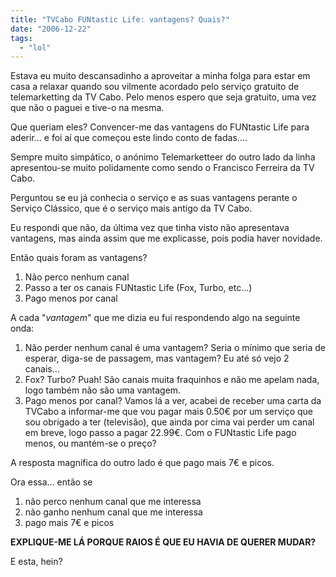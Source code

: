 ```yaml
---
title: "TVCabo FUNtastic Life: vantagens? Quais?"
date: "2006-12-22"
tags: 
  - "lol"
---
```


Estava eu muito descansadinho a aproveitar a minha folga para estar em casa a relaxar quando sou vilmente acordado pelo serviço gratuito de telemarketting da TV Cabo. Pelo menos espero que seja gratuito, uma vez que não o paguei e tive-o na mesma.

Que queriam eles? Convencer-me das vantagens do FUNtastic Life para aderir... e foi aí que começou este lindo conto de fadas....

Sempre muito simpático, o anónimo Telemarketteer do outro lado da linha apresentou-se muito polidamente como sendo o Francisco Ferreira da TV Cabo.

Perguntou se eu já conhecia o serviço e as suas vantagens perante o Serviço Clássico, que é o serviço mais antigo da TV Cabo.

Eu respondi que não, da última vez que tinha visto não apresentava vantagens, mas ainda assim que me explicasse, pois podia haver novidade.

Então quais foram as vantagens?

1. Não perco nenhum canal
2. Passo a ter os canais FUNtastic Life (Fox, Turbo, etc...)
3. Pago menos por canal

A cada "_vantagem_" que me dizia eu fui respondendo algo na seguinte onda:

1. Não perder nenhum canal é uma vantagem? Seria o mínimo que seria de esperar, diga-se de passagem, mas vantagem? Eu até só vejo 2 canais...
2. Fox? Turbo? Puah! São canais muita fraquinhos e não me apelam nada, logo também não são uma vantagem.
3. Pago menos por canal? Vamos lá a ver, acabei de receber uma carta da TVCabo a informar-me que vou pagar mais 0.50€ por um serviço que sou obrigado a ter (televisão), que ainda por cima vai perder um canal em breve, logo passo a pagar 22.99€. Com o FUNtastic Life pago menos, ou mantém-se o preço?

A resposta magnífica do outro lado é que pago mais 7€ e picos.

Ora essa... então se

1. não perco nenhum canal que me interessa
2. não ganho nenhum canal que me interessa
3. pago mais 7€ e picos

**EXPLIQUE-ME LÁ PORQUE RAIOS É QUE EU HAVIA DE QUERER MUDAR?**

E esta, hein?
